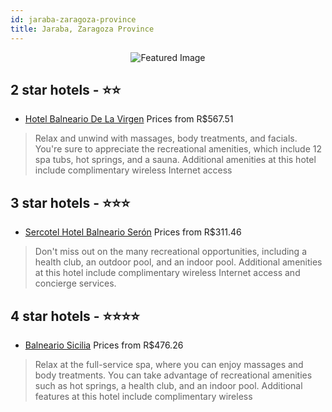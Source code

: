```yaml
---
id: jaraba-zaragoza-province
title: Jaraba, Zaragoza Province
---
```


<center><img src="https://i.travelapi.com/hotels/9000000/8740000/8734900/8734841/431df4b0_z.jpg" alt="Featured Image" /></center>


##  2 star hotels - ⭐️⭐️

-    [Hotel Balneario De La Virgen](https://us.hurb.com/br/hotels/jaraba/hotel-balneario-de-la-virgen-JNP-JP139060?cmp=18055) Prices from R$567.51
   > Relax and unwind with massages, body treatments, and facials. You're sure to appreciate the recreational amenities, which include 12 spa tubs, hot springs, and a sauna. Additional amenities at this hotel include complimentary wireless Internet access

##  3 star hotels - ⭐️⭐️⭐️

-    [Sercotel Hotel Balneario Serón](https://us.hurb.com/br/hotels/jaraba/sercotel-hotel-balneario-seron-JNP-JP268814?cmp=18055) Prices from R$311.46
   > Don't miss out on the many recreational opportunities, including a health club, an outdoor pool, and an indoor pool. Additional amenities at this hotel include complimentary wireless Internet access and concierge services.

##  4 star hotels - ⭐️⭐️⭐️⭐️

-    [Balneario Sicilia](https://us.hurb.com/br/hotels/jaraba/balneario-sicilia-JNP-JP063559?cmp=18055) Prices from R$476.26
   > Relax at the full-service spa, where you can enjoy massages and body treatments. You can take advantage of recreational amenities such as hot springs, a health club, and an indoor pool. Additional features at this hotel include complimentary wireless
